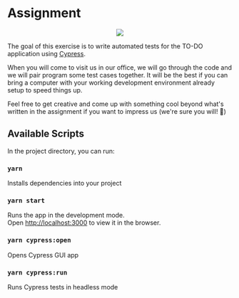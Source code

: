 # Assignment

<p align="center">
<img src="https://www.productboard.com/wp-content/themes/productboard/public/images/logo-pb-small.svg">
</p>

The goal of this exercise is to write automated tests for the TO-DO application using [Cypress](https://docs.cypress.io).

When you will come to visit us in our office, we will go through the code and we will pair program some test cases together. It will be the best if you can bring a computer with your working development environment already setup to speed things up.

Feel free to get creative and come up with something cool beyond what's written in the assignment if you want to impress us (we're sure you will! 🚀) 


## Available Scripts

In the project directory, you can run:

### `yarn`
Installs dependencies into your project


### `yarn start`

Runs the app in the development mode.<br>
Open [http://localhost:3000](http://localhost:3000) to view it in the browser.

### `yarn cypress:open`

Opens Cypress GUI app

### `yarn cypress:run`

Runs Cypress tests in headless mode
